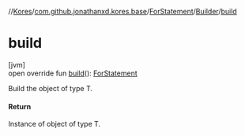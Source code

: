 //[Kores](../../../../index.md)/[com.github.jonathanxd.kores.base](../../index.md)/[ForStatement](../index.md)/[Builder](index.md)/[build](build.md)

# build

[jvm]\
open override fun [build](build.md)(): [ForStatement](../index.md)

Build the object of type T.

#### Return

Instance of object of type T.
